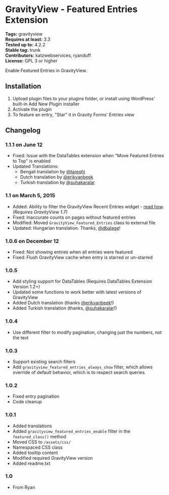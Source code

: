# GravityView - Featured Entries Extension #
**Tags:** gravityview  
**Requires at least:** 3.3  
**Tested up to:** 4.2.2  
**Stable tag:** trunk  
**Contributors:** katzwebservices, ryanduff  
**License:** GPL 3 or higher  

Enable Featured Entries in GravityView.

## Installation ##

1. Upload plugin files to your plugins folder, or install using WordPress' built-in Add New Plugin installer
2. Activate the plugin
3. To feature an entry, "Star" it in Gravity Forms' Entries view

## Changelog ##

### 1.1.1 on June 12 ###
* Fixed: Issue with the DataTables extension when "Move Featured Entries to Top" is enabled
* Updated Translations:
    - Bengali translation by [@tareqhi](https://www.transifex.com/accounts/profile/tareqhi/)
    - Dutch translation by [@erikvanbeek](https://www.transifex.com/accounts/profile/erikvanbeek/)
    - Turkish translation by [@suhakaralar](https://www.transifex.com/accounts/profile/suhakaralar/)

### 1.1 on March 5, 2015 ###
* Added: Ability to filter the GravityView Recent Entries widget - [read how](http://docs.gravityview.co/article/241-show-only-featured-entries-in-the-recent-entries-widget). *(Requires GravityView 1.7)*
* Fixed: Inaccurate counts on pages without featured entries
* Modified: Moved `GravityView_Featured_Entries` class to external file
* Updated: Hungarian translation. Thanks, [@dbalage](https://www.transifex.com/accounts/profile/dbalage/)!

### 1.0.6 on December 12 ###
* Fixed: Not showing entries when all entries were featured
* Fixed: Flush GravityView cache when entry is starred or un-starred

### 1.0.5 ###
* Add styling support for DataTables (Requires DataTables Extension Version 1.2+)
* Updated some functions to work better with latest versions of GravityView
* Added Dutch translation (thanks [@erikvanbeek](https://www.transifex.com/accounts/profile/erikvanbeek/)!)
* Added Turkish translation (thanks, [@suhakaralar](https://www.transifex.com/accounts/profile/suhakaralar/)!)

### 1.0.4 ###
* Use different filter to modify pagination, changing just the numbers, not the text

### 1.0.3 ###
* Support existing search filters
* Add `gravityview_featured_entries_always_show` filter, which allows override of default behavior, which is to respect search queries.

### 1.0.2 ###
* Fixed entry pagination
* Code cleanup

### 1.0.1 ###
* Added translations
* Added `gravityview_featured_entries_enable` filter in the `featured_class()` method
* Moved CSS to `/assets/css/`
* Namespaced CSS class
* Added tooltip content
* Modified required GravityView version
* Added readme.txt

### 1.0 ###
* From Ryan
